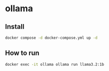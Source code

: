 # ollama

## Install

```bash
docker compose -d docker-compose.yml up -d
```

## How to run

```bash
docker exec -it ollama ollama run llama3.2:1b
```
